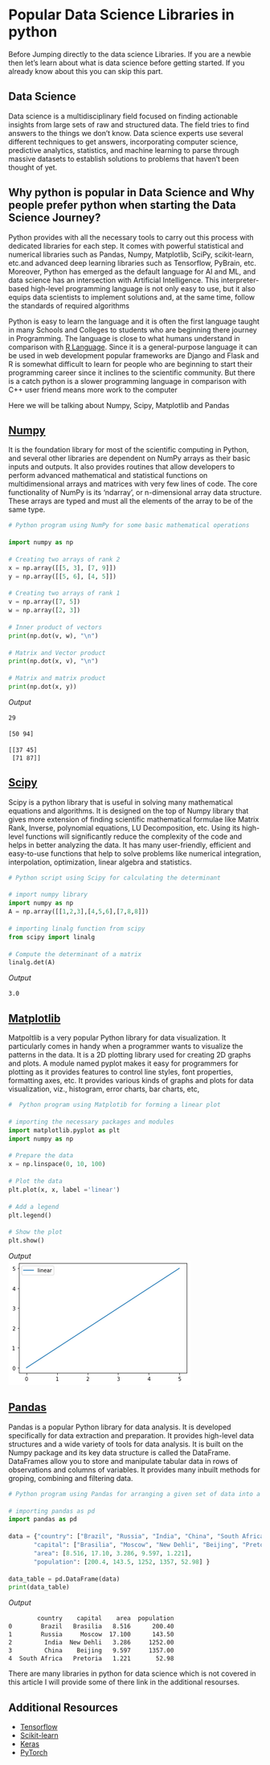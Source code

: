 # Popular Data Science Libraries in python
Before Jumping directly to the data science Libraries. If you are a newbie then let’s learn about what is data science before getting started. If you already know about this you can skip this part.

## Data Science

Data science is a multidisciplinary field focused on finding actionable insights from large sets of raw and structured data. The field tries to find answers to the things we don’t know. Data science experts use several different techniques to get answers, incorporating computer science, predictive analytics, statistics, and machine learning to parse through massive datasets to establish solutions to problems that haven’t been thought of yet.


## Why python is popular in Data Science and Why people prefer python when starting the Data Science Journey?
Python provides with all the necessary tools to carry out this process with dedicated libraries for each step. It comes with powerful statistical and numerical libraries such as Pandas, Numpy, Matplotlib, SciPy, scikit-learn, etc.and advanced deep learning libraries such as Tensorflow, PyBrain, etc. Moreover, Python has emerged as the default language for AI and ML, and data science has an intersection with Artificial Intelligence.  This interpreter-based high-level programming language is not only easy to use, but it also equips data scientists to implement solutions and, at the same time, follow the standards of required algorithms

Python is easy to learn the language and it is often the first language taught in many Schools and Colleges to students who are beginning there journey in Programming. The language is close to what humans understand in comparison with [R Language](https://www.r-project.org/). Since it is a general-purpose language it can be used in web development popular frameworks are Django and Flask and R is somewhat difficult to learn for people who are beginning to start their programming career since it inclines to the scientific community. But there is a catch python is a slower programming language in comparison with C++ user friend means more work to the computer

Here we will be talking about  Numpy, Scipy, Matplotlib and Pandas

## [Numpy](https://numpy.org/)

It is the foundation library for most of the scientific computing in Python, and several other libraries are dependent on NumPy arrays as their basic inputs and outputs. It also provides routines that allow developers to perform advanced mathematical and statistical functions on multidimensional arrays and matrices with very few lines of code. The core functionality of NumPy is its ‘ndarray’, or n-dimensional array data structure. These arrays are typed and must all the elements of the array to be of the same type.

```python
# Python program using NumPy for some basic mathematical operations 

import numpy as np 

# Creating two arrays of rank 2 
x = np.array([[5, 3], [7, 9]]) 
y = np.array([[5, 6], [4, 5]]) 

# Creating two arrays of rank 1 
v = np.array([7, 5]) 
w = np.array([2, 3]) 

# Inner product of vectors 
print(np.dot(v, w), "\n") 

# Matrix and Vector product 
print(np.dot(x, v), "\n") 

# Matrix and matrix product 
print(np.dot(x, y)) 
```
*Output*
```
29 

[50 94] 

[[37 45]
 [71 87]]
 ```

## [Scipy](https://www.scipy.org/)
Scipy is a python library that is useful in solving many mathematical equations and algorithms. It is designed on the top of Numpy library that gives more extension of finding scientific mathematical formulae like Matrix Rank, Inverse, polynomial equations, LU Decomposition, etc. Using its high-level functions will significantly reduce the complexity of the code and helps in better analyzing the data. It has many user-friendly, efficient and easy-to-use functions that help to solve problems like numerical integration, interpolation, optimization, linear algebra and statistics.

```python 
# Python script using Scipy for calculating the determinant
  
# import numpy library 
import numpy as np 
A = np.array([[1,2,3],[4,5,6],[7,8,8]]) 

# importing linalg function from scipy 
from scipy import linalg 
  
# Compute the determinant of a matrix 
linalg.det(A) 
```
*Output*
```
3.0
```


## [Matplotlib](https://matplotlib.org/)
Matpoltlib is a very popular Python library for data visualization. It particularly comes in handy when a programmer wants to visualize the patterns in the data. It is a 2D plotting library used for creating 2D graphs and plots. A module named pyplot makes it easy for programmers for plotting as it provides features to control line styles, font properties, formatting axes, etc. It provides various kinds of graphs and plots for data visualization, viz., histogram, error charts, bar charts, etc,

```python
#  Python program using Matplotib for forming a linear plot
  
# importing the necessary packages and modules
import matplotlib.pyplot as plt
import numpy as np
  
# Prepare the data
x = np.linspace(0, 10, 100)
  
# Plot the data
plt.plot(x, x, label ='linear')
  
# Add a legend
plt.legend()
  
# Show the plot
plt.show()
```
*Output* </br>
![Alt](matplotlib.png "linear plot")

## [Pandas](https://pandas.pydata.org/)
Pandas is a popular Python library for data analysis.  It is developed specifically for data extraction and preparation. It provides high-level data structures and a wide variety of tools for data analysis. It is built on the Numpy package and its key data structure is called the DataFrame. DataFrames allow you to store and manipulate tabular data in rows of observations and columns of variables. It provides many inbuilt methods for groping, combining and filtering data.

```python
# Python program using Pandas for arranging a given set of data into a  table
  
# importing pandas as pd
import pandas as pd
  
data = {"country": ["Brazil", "Russia", "India", "China", "South Africa"],
       "capital": ["Brasilia", "Moscow", "New Dehli", "Beijing", "Pretoria"],
       "area": [8.516, 17.10, 3.286, 9.597, 1.221],
       "population": [200.4, 143.5, 1252, 1357, 52.98] }
  
data_table = pd.DataFrame(data)
print(data_table)

``` 
*Output*
```
        country    capital    area  population
0        Brazil   Brasilia   8.516      200.40
1        Russia     Moscow  17.100      143.50
2         India  New Dehli   3.286     1252.00
3         China    Beijing   9.597     1357.00
4  South Africa   Pretoria   1.221       52.98
``` 

 There are many libraries in python for data science which is not covered in this article I will provide some of there link in the additional resourses.
 
## Additional Resources
- [Tensorflow](https://www.tensorflow.org/)
- [Scikit-learn](https://scikit-learn.org/stable/index.html)
- [Keras](https://keras.io/)
- [PyTorch](https://pytorch.org/)

 

